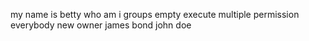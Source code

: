 my name is betty
who am i
groups
empty
execute
multiple permission
everybody
new owner
james bond
john doe
